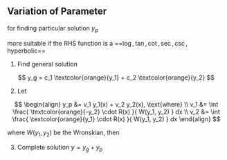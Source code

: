 ## Variation of Parameter

for finding particular solution $y_p$

more suitable if the RHS function is a ==$\log, \tan, \cot, \sec, \csc,$ hyperbolic==

1. Find general solution

$$
y_g = c_1 \textcolor{orange}{y_1} + c_2 \textcolor{orange}{y_2}
$$

2. Let

$$
\begin{align}
y_p &= v_1 y_1(x) + v_2 y_2(x), \text{where} \\   
v_1 &= \int
\frac{
\textcolor{orange}{-y_2} \cdot R(x)
}{
W(y_1, y_2)
} dx \\   
v_2 &= \int
\frac{
\textcolor{orange}{y_1} \cdot R(x)
}{
W(y_1, y_2)
} dx
\end{align}
$$

where $W(y_1, y_2)$ be the Wronskian, then

3. Complete solution $y = y_g + y_p$

